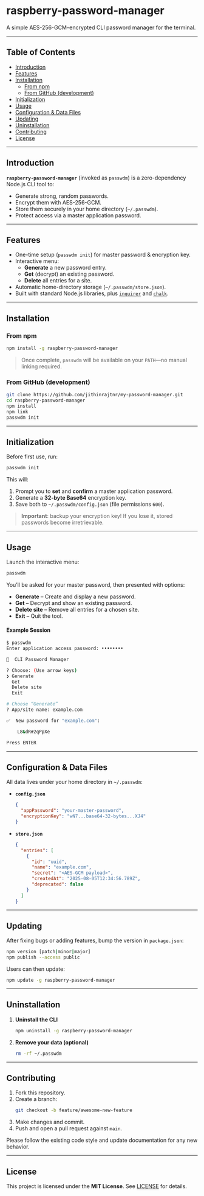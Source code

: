 # raspberry-password-manager

A simple AES-256-GCM–encrypted CLI password manager for the terminal.

---

## Table of Contents

- [Introduction](#introduction)  
- [Features](#features)  
- [Installation](#installation)  
  - [From npm](#from-npm)  
  - [From GitHub (development)](#from-github-development)  
- [Initialization](#initialization)  
- [Usage](#usage)  
- [Configuration & Data Files](#configuration--data-files)  
- [Updating](#updating)  
- [Uninstallation](#uninstallation)  
- [Contributing](#contributing)  
- [License](#license)  

---

## Introduction

**`raspberry-password-manager`** (invoked as `passwdm`) is a zero-dependency Node.js CLI tool to:

- Generate strong, random passwords.  
- Encrypt them with AES-256-GCM.  
- Store them securely in your home directory (`~/.passwdm`).  
- Protect access via a master application password.  

---

## Features

- One-time setup (`passwdm init`) for master password & encryption key.  
- Interactive menu:  
  - **Generate** a new password entry.  
  - **Get** (decrypt) an existing password.  
  - **Delete** all entries for a site.  
- Automatic home-directory storage (`~/.passwdm/store.json`).  
- Built with standard Node.js libraries, plus [`inquirer`](https://npmjs.com/package/inquirer) and [`chalk`](https://npmjs.com/package/chalk).

---

## Installation

### From npm

```bash
npm install -g raspberry-password-manager
```

> Once complete, `passwdm` will be available on your `PATH`—no manual linking required.

### From GitHub (development)

```bash
git clone https://github.com/jithinrajtnr/my-password-manager.git
cd raspberry-password-manager
npm install
npm link
passwdm init
```

---

## Initialization

Before first use, run:

```bash
passwdm init
```

This will:

1. Prompt you to **set** and **confirm** a master application password.  
2. Generate a **32-byte Base64** encryption key.  
3. Save both to `~/.passwdm/config.json` (file permissions `600`).  

> **Important**: backup your encryption key! If you lose it, stored passwords become irretrievable.

---

## Usage

Launch the interactive menu:

```bash
passwdm
```

You’ll be asked for your master password, then presented with options:

- **Generate** – Create and display a new password.  
- **Get**      – Decrypt and show an existing password.  
- **Delete site** – Remove all entries for a chosen site.  
- **Exit**     – Quit the tool.

#### Example Session

```bash
$ passwdm
Enter application access password: ••••••••

🔐  CLI Password Manager

? Choose: (Use arrow keys)
❯ Generate
  Get
  Delete site
  Exit

# Choose “Generate”
? App/site name: example.com

✅  New password for "example.com":

    L8&dR#2qPpXe

Press ENTER
```

---

## Configuration & Data Files

All data lives under your home directory in `~/.passwdm`:

- **`config.json`**  
  ```json
  {
    "appPassword": "your-master-password",
    "encryptionKey": "wN7...base64-32-bytes...XJ4"
  }
  ```
- **`store.json`**  
  ```json
  {
    "entries": [
      {
        "id": "uuid",
        "name": "example.com",
        "secret": "<AES-GCM payload>",
        "createdAt": "2025-08-05T12:34:56.789Z",
        "deprecated": false
      }
    ]
  }
  ```

---

## Updating

After fixing bugs or adding features, bump the version in `package.json`:

```bash
npm version [patch|minor|major]
npm publish --access public
```

Users can then update:

```bash
npm update -g raspberry-password-manager
```

---

## Uninstallation

1. **Uninstall the CLI**  
   ```bash
   npm uninstall -g raspberry-password-manager
   ```
2. **Remove your data (optional)**  
   ```bash
   rm -rf ~/.passwdm
   ```

---

## Contributing

1. Fork this repository.  
2. Create a branch:  
   ```bash
   git checkout -b feature/awesome-new-feature
   ```
3. Make changes and commit.  
4. Push and open a pull request against `main`.

Please follow the existing code style and update documentation for any new behavior.

---

## License

This project is licensed under the **MIT License**. See [LICENSE](LICENSE) for details.  
